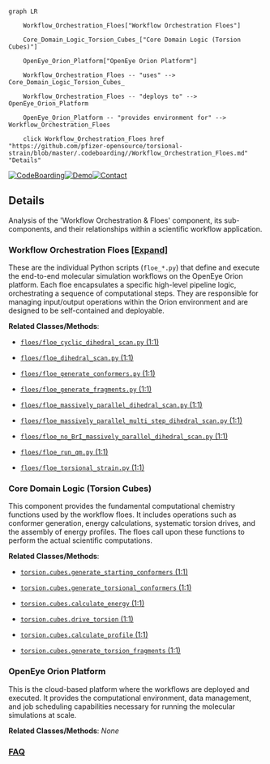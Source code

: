 ```mermaid

graph LR

    Workflow_Orchestration_Floes["Workflow Orchestration Floes"]

    Core_Domain_Logic_Torsion_Cubes_["Core Domain Logic (Torsion Cubes)"]

    OpenEye_Orion_Platform["OpenEye Orion Platform"]

    Workflow_Orchestration_Floes -- "uses" --> Core_Domain_Logic_Torsion_Cubes_

    Workflow_Orchestration_Floes -- "deploys to" --> OpenEye_Orion_Platform

    OpenEye_Orion_Platform -- "provides environment for" --> Workflow_Orchestration_Floes

    click Workflow_Orchestration_Floes href "https://github.com/pfizer-opensource/torsional-strain/blob/master/.codeboarding//Workflow_Orchestration_Floes.md" "Details"

```



[![CodeBoarding](https://img.shields.io/badge/Generated%20by-CodeBoarding-9cf?style=flat-square)](https://github.com/CodeBoarding/GeneratedOnBoardings)[![Demo](https://img.shields.io/badge/Try%20our-Demo-blue?style=flat-square)](https://www.codeboarding.org/demo)[![Contact](https://img.shields.io/badge/Contact%20us%20-%20contact@codeboarding.org-lightgrey?style=flat-square)](mailto:contact@codeboarding.org)



## Details



Analysis of the 'Workflow Orchestration & Floes' component, its sub-components, and their relationships within a scientific workflow application.



### Workflow Orchestration Floes [[Expand]](./Workflow_Orchestration_Floes.md)

These are the individual Python scripts (`floe_*.py`) that define and execute the end-to-end molecular simulation workflows on the OpenEye Orion platform. Each floe encapsulates a specific high-level pipeline logic, orchestrating a sequence of computational steps. They are responsible for managing input/output operations within the Orion environment and are designed to be self-contained and deployable.





**Related Classes/Methods**:



- <a href="https://github.com/pfizer-opensource/torsional-strain/blob/master/floes/floe_cyclic_dihedral_scan.py#L1-L1" target="_blank" rel="noopener noreferrer">`floes/floe_cyclic_dihedral_scan.py` (1:1)</a>

- <a href="https://github.com/pfizer-opensource/torsional-strain/blob/master/floes/floe_dihedral_scan.py#L1-L1" target="_blank" rel="noopener noreferrer">`floes/floe_dihedral_scan.py` (1:1)</a>

- <a href="https://github.com/pfizer-opensource/torsional-strain/blob/master/floes/floe_generate_conformers.py#L1-L1" target="_blank" rel="noopener noreferrer">`floes/floe_generate_conformers.py` (1:1)</a>

- <a href="https://github.com/pfizer-opensource/torsional-strain/blob/master/floes/floe_generate_fragments.py#L1-L1" target="_blank" rel="noopener noreferrer">`floes/floe_generate_fragments.py` (1:1)</a>

- <a href="https://github.com/pfizer-opensource/torsional-strain/blob/master/floes/floe_massively_parallel_dihedral_scan.py#L1-L1" target="_blank" rel="noopener noreferrer">`floes/floe_massively_parallel_dihedral_scan.py` (1:1)</a>

- <a href="https://github.com/pfizer-opensource/torsional-strain/blob/master/floes/floe_massively_parallel_multi_step_dihedral_scan.py#L1-L1" target="_blank" rel="noopener noreferrer">`floes/floe_massively_parallel_multi_step_dihedral_scan.py` (1:1)</a>

- <a href="https://github.com/pfizer-opensource/torsional-strain/blob/master/floes/floe_no_BrI_massively_parallel_dihedral_scan.py#L1-L1" target="_blank" rel="noopener noreferrer">`floes/floe_no_BrI_massively_parallel_dihedral_scan.py` (1:1)</a>

- <a href="https://github.com/pfizer-opensource/torsional-strain/blob/master/floes/floe_run_qm.py#L1-L1" target="_blank" rel="noopener noreferrer">`floes/floe_run_qm.py` (1:1)</a>

- <a href="https://github.com/pfizer-opensource/torsional-strain/blob/master/floes/floe_torsional_strain.py#L1-L1" target="_blank" rel="noopener noreferrer">`floes/floe_torsional_strain.py` (1:1)</a>





### Core Domain Logic (Torsion Cubes)

This component provides the fundamental computational chemistry functions used by the workflow floes. It includes operations such as conformer generation, energy calculations, systematic torsion drives, and the assembly of energy profiles. The floes call upon these functions to perform the actual scientific computations.





**Related Classes/Methods**:



- <a href="https://github.com/pfizer-opensource/torsional-strain/blob/master/torsion/cubes/generate_starting_conformers.py#L1-L1" target="_blank" rel="noopener noreferrer">`torsion.cubes.generate_starting_conformers` (1:1)</a>

- <a href="https://github.com/pfizer-opensource/torsional-strain/blob/master/src/torsion/cubes/generate_torsional_conformers.py#L1-L1" target="_blank" rel="noopener noreferrer">`torsion.cubes.generate_torsional_conformers` (1:1)</a>

- <a href="https://github.com/pfizer-opensource/torsional-strain/blob/master/torsion/cubes/calculate_energy.py#L1-L1" target="_blank" rel="noopener noreferrer">`torsion.cubes.calculate_energy` (1:1)</a>

- <a href="https://github.com/pfizer-opensource/torsional-strain/blob/master/torsion/cubes/drive_torsion.py#L1-L1" target="_blank" rel="noopener noreferrer">`torsion.cubes.drive_torsion` (1:1)</a>

- <a href="https://github.com/pfizer-opensource/torsional-strain/blob/master/torsion/cubes/calculate_profile.py#L1-L1" target="_blank" rel="noopener noreferrer">`torsion.cubes.calculate_profile` (1:1)</a>

- <a href="https://github.com/pfizer-opensource/torsional-strain/blob/master/torsion/cubes/generate_torsion_fragments.py#L1-L1" target="_blank" rel="noopener noreferrer">`torsion.cubes.generate_torsion_fragments` (1:1)</a>





### OpenEye Orion Platform

This is the cloud-based platform where the workflows are deployed and executed. It provides the computational environment, data management, and job scheduling capabilities necessary for running the molecular simulations at scale.





**Related Classes/Methods**: _None_







### [FAQ](https://github.com/CodeBoarding/GeneratedOnBoardings/tree/main?tab=readme-ov-file#faq)